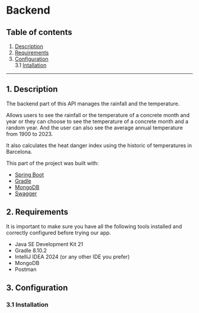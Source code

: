# Backend

## Table of contents

1. [Description](#description)
2. [Requirements](#requirements)
3. [Configuration](#configuration)\
   3.1 [Intallation](#installation)

<hr>

## 1. Description <a name="description"></a>

The backend part of this API manages the rainfall and the temperature.

Allows users to see the rainfall or the temperature of a concrete month and year or they can choose to see the temperature of a concrete month and a random year.
And the user can also see the average annual temperature from 1900 to 2023.

It also calculates the heat danger index using the historic of temperatures in Barcelona.

This part of the project was built with:
- [Spring Boot](https://spring.io/projects/spring-boot)
- [Gradle](https://gradle.org/)
- [MongoDB](https://mongodb.com)
- [Swagger](https://swagger.io)

## 2. Requirements <a name="requirements"></a>

It is important to make sure you have all the following tools installed and correctly configured before trying our app.
- Java SE Development Kit 21
- Gradle 8.10.2
- IntelliJ IDEA 2024 (or any other IDE you prefer)
- MongoDB
- Postman

## 3. Configuration <a name="configuration"></a>
### 3.1 Installation <a name="installation"></a>
